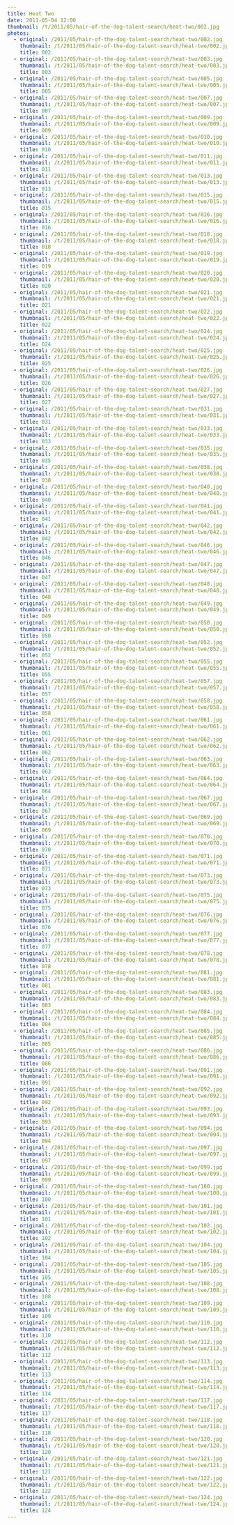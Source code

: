 ```yaml
---
title: Heat Two
date: 2011-05-04 12:00
thumbnail: /t/2011/05/hair-of-the-dog-talent-search/heat-two/002.jpg
photos:
  - original: /2011/05/hair-of-the-dog-talent-search/heat-two/002.jpg
    thumbnail: /t/2011/05/hair-of-the-dog-talent-search/heat-two/002.jpg
    title: 002
  - original: /2011/05/hair-of-the-dog-talent-search/heat-two/003.jpg
    thumbnail: /t/2011/05/hair-of-the-dog-talent-search/heat-two/003.jpg
    title: 003
  - original: /2011/05/hair-of-the-dog-talent-search/heat-two/005.jpg
    thumbnail: /t/2011/05/hair-of-the-dog-talent-search/heat-two/005.jpg
    title: 005
  - original: /2011/05/hair-of-the-dog-talent-search/heat-two/007.jpg
    thumbnail: /t/2011/05/hair-of-the-dog-talent-search/heat-two/007.jpg
    title: 007
  - original: /2011/05/hair-of-the-dog-talent-search/heat-two/009.jpg
    thumbnail: /t/2011/05/hair-of-the-dog-talent-search/heat-two/009.jpg
    title: 009
  - original: /2011/05/hair-of-the-dog-talent-search/heat-two/010.jpg
    thumbnail: /t/2011/05/hair-of-the-dog-talent-search/heat-two/010.jpg
    title: 010
  - original: /2011/05/hair-of-the-dog-talent-search/heat-two/011.jpg
    thumbnail: /t/2011/05/hair-of-the-dog-talent-search/heat-two/011.jpg
    title: 011
  - original: /2011/05/hair-of-the-dog-talent-search/heat-two/013.jpg
    thumbnail: /t/2011/05/hair-of-the-dog-talent-search/heat-two/013.jpg
    title: 013
  - original: /2011/05/hair-of-the-dog-talent-search/heat-two/015.jpg
    thumbnail: /t/2011/05/hair-of-the-dog-talent-search/heat-two/015.jpg
    title: 015
  - original: /2011/05/hair-of-the-dog-talent-search/heat-two/016.jpg
    thumbnail: /t/2011/05/hair-of-the-dog-talent-search/heat-two/016.jpg
    title: 016
  - original: /2011/05/hair-of-the-dog-talent-search/heat-two/018.jpg
    thumbnail: /t/2011/05/hair-of-the-dog-talent-search/heat-two/018.jpg
    title: 018
  - original: /2011/05/hair-of-the-dog-talent-search/heat-two/019.jpg
    thumbnail: /t/2011/05/hair-of-the-dog-talent-search/heat-two/019.jpg
    title: 019
  - original: /2011/05/hair-of-the-dog-talent-search/heat-two/020.jpg
    thumbnail: /t/2011/05/hair-of-the-dog-talent-search/heat-two/020.jpg
    title: 020
  - original: /2011/05/hair-of-the-dog-talent-search/heat-two/021.jpg
    thumbnail: /t/2011/05/hair-of-the-dog-talent-search/heat-two/021.jpg
    title: 021
  - original: /2011/05/hair-of-the-dog-talent-search/heat-two/022.jpg
    thumbnail: /t/2011/05/hair-of-the-dog-talent-search/heat-two/022.jpg
    title: 022
  - original: /2011/05/hair-of-the-dog-talent-search/heat-two/024.jpg
    thumbnail: /t/2011/05/hair-of-the-dog-talent-search/heat-two/024.jpg
    title: 024
  - original: /2011/05/hair-of-the-dog-talent-search/heat-two/025.jpg
    thumbnail: /t/2011/05/hair-of-the-dog-talent-search/heat-two/025.jpg
    title: 025
  - original: /2011/05/hair-of-the-dog-talent-search/heat-two/026.jpg
    thumbnail: /t/2011/05/hair-of-the-dog-talent-search/heat-two/026.jpg
    title: 026
  - original: /2011/05/hair-of-the-dog-talent-search/heat-two/027.jpg
    thumbnail: /t/2011/05/hair-of-the-dog-talent-search/heat-two/027.jpg
    title: 027
  - original: /2011/05/hair-of-the-dog-talent-search/heat-two/031.jpg
    thumbnail: /t/2011/05/hair-of-the-dog-talent-search/heat-two/031.jpg
    title: 031
  - original: /2011/05/hair-of-the-dog-talent-search/heat-two/033.jpg
    thumbnail: /t/2011/05/hair-of-the-dog-talent-search/heat-two/033.jpg
    title: 033
  - original: /2011/05/hair-of-the-dog-talent-search/heat-two/035.jpg
    thumbnail: /t/2011/05/hair-of-the-dog-talent-search/heat-two/035.jpg
    title: 035
  - original: /2011/05/hair-of-the-dog-talent-search/heat-two/038.jpg
    thumbnail: /t/2011/05/hair-of-the-dog-talent-search/heat-two/038.jpg
    title: 038
  - original: /2011/05/hair-of-the-dog-talent-search/heat-two/040.jpg
    thumbnail: /t/2011/05/hair-of-the-dog-talent-search/heat-two/040.jpg
    title: 040
  - original: /2011/05/hair-of-the-dog-talent-search/heat-two/041.jpg
    thumbnail: /t/2011/05/hair-of-the-dog-talent-search/heat-two/041.jpg
    title: 041
  - original: /2011/05/hair-of-the-dog-talent-search/heat-two/042.jpg
    thumbnail: /t/2011/05/hair-of-the-dog-talent-search/heat-two/042.jpg
    title: 042
  - original: /2011/05/hair-of-the-dog-talent-search/heat-two/046.jpg
    thumbnail: /t/2011/05/hair-of-the-dog-talent-search/heat-two/046.jpg
    title: 046
  - original: /2011/05/hair-of-the-dog-talent-search/heat-two/047.jpg
    thumbnail: /t/2011/05/hair-of-the-dog-talent-search/heat-two/047.jpg
    title: 047
  - original: /2011/05/hair-of-the-dog-talent-search/heat-two/048.jpg
    thumbnail: /t/2011/05/hair-of-the-dog-talent-search/heat-two/048.jpg
    title: 048
  - original: /2011/05/hair-of-the-dog-talent-search/heat-two/049.jpg
    thumbnail: /t/2011/05/hair-of-the-dog-talent-search/heat-two/049.jpg
    title: 049
  - original: /2011/05/hair-of-the-dog-talent-search/heat-two/050.jpg
    thumbnail: /t/2011/05/hair-of-the-dog-talent-search/heat-two/050.jpg
    title: 050
  - original: /2011/05/hair-of-the-dog-talent-search/heat-two/052.jpg
    thumbnail: /t/2011/05/hair-of-the-dog-talent-search/heat-two/052.jpg
    title: 052
  - original: /2011/05/hair-of-the-dog-talent-search/heat-two/055.jpg
    thumbnail: /t/2011/05/hair-of-the-dog-talent-search/heat-two/055.jpg
    title: 055
  - original: /2011/05/hair-of-the-dog-talent-search/heat-two/057.jpg
    thumbnail: /t/2011/05/hair-of-the-dog-talent-search/heat-two/057.jpg
    title: 057
  - original: /2011/05/hair-of-the-dog-talent-search/heat-two/058.jpg
    thumbnail: /t/2011/05/hair-of-the-dog-talent-search/heat-two/058.jpg
    title: 058
  - original: /2011/05/hair-of-the-dog-talent-search/heat-two/061.jpg
    thumbnail: /t/2011/05/hair-of-the-dog-talent-search/heat-two/061.jpg
    title: 061
  - original: /2011/05/hair-of-the-dog-talent-search/heat-two/062.jpg
    thumbnail: /t/2011/05/hair-of-the-dog-talent-search/heat-two/062.jpg
    title: 062
  - original: /2011/05/hair-of-the-dog-talent-search/heat-two/063.jpg
    thumbnail: /t/2011/05/hair-of-the-dog-talent-search/heat-two/063.jpg
    title: 063
  - original: /2011/05/hair-of-the-dog-talent-search/heat-two/064.jpg
    thumbnail: /t/2011/05/hair-of-the-dog-talent-search/heat-two/064.jpg
    title: 064
  - original: /2011/05/hair-of-the-dog-talent-search/heat-two/067.jpg
    thumbnail: /t/2011/05/hair-of-the-dog-talent-search/heat-two/067.jpg
    title: 067
  - original: /2011/05/hair-of-the-dog-talent-search/heat-two/069.jpg
    thumbnail: /t/2011/05/hair-of-the-dog-talent-search/heat-two/069.jpg
    title: 069
  - original: /2011/05/hair-of-the-dog-talent-search/heat-two/070.jpg
    thumbnail: /t/2011/05/hair-of-the-dog-talent-search/heat-two/070.jpg
    title: 070
  - original: /2011/05/hair-of-the-dog-talent-search/heat-two/071.jpg
    thumbnail: /t/2011/05/hair-of-the-dog-talent-search/heat-two/071.jpg
    title: 071
  - original: /2011/05/hair-of-the-dog-talent-search/heat-two/073.jpg
    thumbnail: /t/2011/05/hair-of-the-dog-talent-search/heat-two/073.jpg
    title: 073
  - original: /2011/05/hair-of-the-dog-talent-search/heat-two/075.jpg
    thumbnail: /t/2011/05/hair-of-the-dog-talent-search/heat-two/075.jpg
    title: 075
  - original: /2011/05/hair-of-the-dog-talent-search/heat-two/076.jpg
    thumbnail: /t/2011/05/hair-of-the-dog-talent-search/heat-two/076.jpg
    title: 076
  - original: /2011/05/hair-of-the-dog-talent-search/heat-two/077.jpg
    thumbnail: /t/2011/05/hair-of-the-dog-talent-search/heat-two/077.jpg
    title: 077
  - original: /2011/05/hair-of-the-dog-talent-search/heat-two/078.jpg
    thumbnail: /t/2011/05/hair-of-the-dog-talent-search/heat-two/078.jpg
    title: 078
  - original: /2011/05/hair-of-the-dog-talent-search/heat-two/081.jpg
    thumbnail: /t/2011/05/hair-of-the-dog-talent-search/heat-two/081.jpg
    title: 081
  - original: /2011/05/hair-of-the-dog-talent-search/heat-two/083.jpg
    thumbnail: /t/2011/05/hair-of-the-dog-talent-search/heat-two/083.jpg
    title: 083
  - original: /2011/05/hair-of-the-dog-talent-search/heat-two/084.jpg
    thumbnail: /t/2011/05/hair-of-the-dog-talent-search/heat-two/084.jpg
    title: 084
  - original: /2011/05/hair-of-the-dog-talent-search/heat-two/085.jpg
    thumbnail: /t/2011/05/hair-of-the-dog-talent-search/heat-two/085.jpg
    title: 085
  - original: /2011/05/hair-of-the-dog-talent-search/heat-two/086.jpg
    thumbnail: /t/2011/05/hair-of-the-dog-talent-search/heat-two/086.jpg
    title: 086
  - original: /2011/05/hair-of-the-dog-talent-search/heat-two/091.jpg
    thumbnail: /t/2011/05/hair-of-the-dog-talent-search/heat-two/091.jpg
    title: 091
  - original: /2011/05/hair-of-the-dog-talent-search/heat-two/092.jpg
    thumbnail: /t/2011/05/hair-of-the-dog-talent-search/heat-two/092.jpg
    title: 092
  - original: /2011/05/hair-of-the-dog-talent-search/heat-two/093.jpg
    thumbnail: /t/2011/05/hair-of-the-dog-talent-search/heat-two/093.jpg
    title: 093
  - original: /2011/05/hair-of-the-dog-talent-search/heat-two/094.jpg
    thumbnail: /t/2011/05/hair-of-the-dog-talent-search/heat-two/094.jpg
    title: 094
  - original: /2011/05/hair-of-the-dog-talent-search/heat-two/097.jpg
    thumbnail: /t/2011/05/hair-of-the-dog-talent-search/heat-two/097.jpg
    title: 097
  - original: /2011/05/hair-of-the-dog-talent-search/heat-two/099.jpg
    thumbnail: /t/2011/05/hair-of-the-dog-talent-search/heat-two/099.jpg
    title: 099
  - original: /2011/05/hair-of-the-dog-talent-search/heat-two/100.jpg
    thumbnail: /t/2011/05/hair-of-the-dog-talent-search/heat-two/100.jpg
    title: 100
  - original: /2011/05/hair-of-the-dog-talent-search/heat-two/101.jpg
    thumbnail: /t/2011/05/hair-of-the-dog-talent-search/heat-two/101.jpg
    title: 101
  - original: /2011/05/hair-of-the-dog-talent-search/heat-two/102.jpg
    thumbnail: /t/2011/05/hair-of-the-dog-talent-search/heat-two/102.jpg
    title: 102
  - original: /2011/05/hair-of-the-dog-talent-search/heat-two/104.jpg
    thumbnail: /t/2011/05/hair-of-the-dog-talent-search/heat-two/104.jpg
    title: 104
  - original: /2011/05/hair-of-the-dog-talent-search/heat-two/105.jpg
    thumbnail: /t/2011/05/hair-of-the-dog-talent-search/heat-two/105.jpg
    title: 105
  - original: /2011/05/hair-of-the-dog-talent-search/heat-two/108.jpg
    thumbnail: /t/2011/05/hair-of-the-dog-talent-search/heat-two/108.jpg
    title: 108
  - original: /2011/05/hair-of-the-dog-talent-search/heat-two/109.jpg
    thumbnail: /t/2011/05/hair-of-the-dog-talent-search/heat-two/109.jpg
    title: 109
  - original: /2011/05/hair-of-the-dog-talent-search/heat-two/110.jpg
    thumbnail: /t/2011/05/hair-of-the-dog-talent-search/heat-two/110.jpg
    title: 110
  - original: /2011/05/hair-of-the-dog-talent-search/heat-two/112.jpg
    thumbnail: /t/2011/05/hair-of-the-dog-talent-search/heat-two/112.jpg
    title: 112
  - original: /2011/05/hair-of-the-dog-talent-search/heat-two/113.jpg
    thumbnail: /t/2011/05/hair-of-the-dog-talent-search/heat-two/113.jpg
    title: 113
  - original: /2011/05/hair-of-the-dog-talent-search/heat-two/114.jpg
    thumbnail: /t/2011/05/hair-of-the-dog-talent-search/heat-two/114.jpg
    title: 114
  - original: /2011/05/hair-of-the-dog-talent-search/heat-two/117.jpg
    thumbnail: /t/2011/05/hair-of-the-dog-talent-search/heat-two/117.jpg
    title: 117
  - original: /2011/05/hair-of-the-dog-talent-search/heat-two/118.jpg
    thumbnail: /t/2011/05/hair-of-the-dog-talent-search/heat-two/118.jpg
    title: 118
  - original: /2011/05/hair-of-the-dog-talent-search/heat-two/120.jpg
    thumbnail: /t/2011/05/hair-of-the-dog-talent-search/heat-two/120.jpg
    title: 120
  - original: /2011/05/hair-of-the-dog-talent-search/heat-two/121.jpg
    thumbnail: /t/2011/05/hair-of-the-dog-talent-search/heat-two/121.jpg
    title: 121
  - original: /2011/05/hair-of-the-dog-talent-search/heat-two/122.jpg
    thumbnail: /t/2011/05/hair-of-the-dog-talent-search/heat-two/122.jpg
    title: 122
  - original: /2011/05/hair-of-the-dog-talent-search/heat-two/124.jpg
    thumbnail: /t/2011/05/hair-of-the-dog-talent-search/heat-two/124.jpg
    title: 124
---
```

